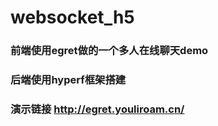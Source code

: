 # websocket_h5

### 前端使用egret做的一个多人在线聊天demo

### 后端使用hyperf框架搭建

### 演示链接 http://egret.youliroam.cn/

